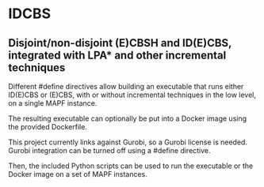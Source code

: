 # IDCBS
## Disjoint/non-disjoint (E)CBSH and ID(E)CBS, integrated with LPA* and other incremental techniques

Different #define directives allow building an executable that runs either ID(E)CBS or (E)CBS, with or without incremental techniques in the low level, on a single MAPF instance.

The resulting executable can optionally be put into a Docker image using the provided Dockerfile.

This project currently links against Gurobi, so a Gurobi license is needed. Gurobi integration can be turned off using a #define directive.

Then, the included Python scripts can be used to run the executable or the Docker image on a set of MAPF instances.

